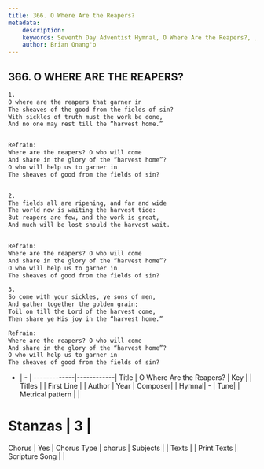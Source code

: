 ```yaml
---
title: 366. O Where Are the Reapers?
metadata:
    description: 
    keywords: Seventh Day Adventist Hymnal, O Where Are the Reapers?, , 
    author: Brian Onang'o
---
```



## 366. O WHERE ARE THE REAPERS?

```txt
1.
O where are the reapers that garner in
The sheaves of the good from the fields of sin?
With sickles of truth must the work be done,
And no one may rest till the “harvest home.”


Refrain:
Where are the reapers? O who will come
And share in the glory of the “harvest home”?
O who will help us to garner in
The sheaves of good from the fields of sin?


2.
The fields all are ripening, and far and wide
The world now is waiting the harvest tide:
But reapers are few, and the work is great,
And much will be lost should the harvest wait.


Refrain:
Where are the reapers? O who will come
And share in the glory of the “harvest home”?
O who will help us to garner in
The sheaves of good from the fields of sin?

3.
So come with your sickles, ye sons of men,
And gather together the golden grain;
Toil on till the Lord of the harvest come,
Then share ye His joy in the “harvest home.”

Refrain:
Where are the reapers? O who will come
And share in the glory of the “harvest home”?
O who will help us to garner in
The sheaves of good from the fields of sin?

```

- |   -  |
-------------|------------|
Title | O Where Are the Reapers? |
Key |  |
Titles |  |
First Line |  |
Author | 
Year | 
Composer|  |
Hymnal|  - |
Tune|  |
Metrical pattern | |
# Stanzas | 3 |
Chorus | Yes |
Chorus Type | chorus |
Subjects |  |
Texts |  |
Print Texts | 
Scripture Song |  |
  
